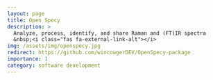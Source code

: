 ```yaml
---
layout: page
title: Open Specy
description: >
  Analyze, process, identify, and share Raman and (FT)IR spectra
  &nbsp;<i class="fas fa-external-link-alt"></i>
img: /assets/img/openspecy.jpg
redirect: https://github.com/wincowgerDEV/OpenSpecy-package
importance: 1
category: software development
---
```


